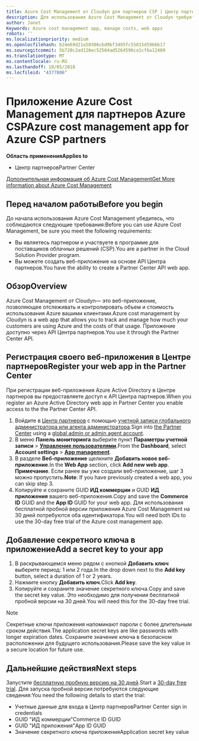 ```yaml
---
title: Azure Cost Management от Cloudyn для партнеров CSP | Центр партнеров
description: Для использования Azure Cost Management от Cloudyn требуется предоставленный доступ к API Центра партнеров.
author: Janet
Keywords: Azure cost management app, manage costs, web apps
robots: ''
ms.localizationpriority: medium
ms.openlocfilehash: b24e69d21a50306cbd9bf3495fc55015d5966b17
ms.sourcegitcommit: 5b720c2ad126ec52564ad5264596ca1cf6a12489
ms.translationtype: MT
ms.contentlocale: ru-RU
ms.lasthandoff: 10/05/2018
ms.locfileid: "4377806"
---
```

# <a name="azure-cost-management-app-for-azure-csp-partners"></a><span data-ttu-id="70ab4-103">Приложение Azure Cost Management для партнеров Azure CSP</span><span class="sxs-lookup"><span data-stu-id="70ab4-103">Azure cost management app for Azure CSP partners</span></span>  

**<span data-ttu-id="70ab4-104">Область применения</span><span class="sxs-lookup"><span data-stu-id="70ab4-104">Applies to</span></span>**

-  <span data-ttu-id="70ab4-105">Центр партнеров</span><span class="sxs-lookup"><span data-stu-id="70ab4-105">Partner Center</span></span>

[<span data-ttu-id="70ab4-106">Дополнительная информация об Azure Cost Management</span><span class="sxs-lookup"><span data-stu-id="70ab4-106">Get More information about Azure Cost Management</span></span>](https://go.microsoft.com/fwlink/p/?linkid=857893)

## <a name="before-you-begin"></a><span data-ttu-id="70ab4-107">Перед началом работы</span><span class="sxs-lookup"><span data-stu-id="70ab4-107">Before you begin</span></span>
<span data-ttu-id="70ab4-108">До начала использования Azure Cost Management убедитесь, что соблюдаются следующие требования:</span><span class="sxs-lookup"><span data-stu-id="70ab4-108">Before you can use Azure Cost Management, be sure you meet the following requirements:</span></span>

- <span data-ttu-id="70ab4-109">Вы являетесь партнером и участвуете в программе для поставщиков облачных решений (CSP).</span><span class="sxs-lookup"><span data-stu-id="70ab4-109">You are a partner in the Cloud Solution Provider program.</span></span>
- <span data-ttu-id="70ab4-110">Вы можете создать веб-приложение на основе API Центра партнеров.</span><span class="sxs-lookup"><span data-stu-id="70ab4-110">You have the ability to create a Partner Center API web app.</span></span>

## <a name="overview"></a><span data-ttu-id="70ab4-111">Обзор</span><span class="sxs-lookup"><span data-stu-id="70ab4-111">Overview</span></span>

<span data-ttu-id="70ab4-112">Azure Cost Management от Cloudyn— это веб-приложение, позволяющее отслеживать и контролировать объем и стоимость использования Azure вашими клиентами.</span><span class="sxs-lookup"><span data-stu-id="70ab4-112">Azure cost management by Cloudyn is a web app that allows you to track and manage how much your customers are using Azure and the costs of that usage.</span></span> <span data-ttu-id="70ab4-113">Приложение доступно через API Центра партнеров.</span><span class="sxs-lookup"><span data-stu-id="70ab4-113">You use it through the Partner Center API.</span></span>

## <a name="register-your-web-app-in-the-partner-center"></a><span data-ttu-id="70ab4-114">Регистрация своего веб-приложения в Центре партнеров</span><span class="sxs-lookup"><span data-stu-id="70ab4-114">Register your web app in the Partner Center</span></span>
<span data-ttu-id="70ab4-115">При регистрации веб-приложения Azure Active Directory в Центре партнеров вы предоставляете доступ к API Центра партнеров.</span><span class="sxs-lookup"><span data-stu-id="70ab4-115">When you register an Azure Active Directory web app in Partner Center you enable access to the the Partner Center API.</span></span> 
1.  <span data-ttu-id="70ab4-116">Войдите в [Центр партнеров](https://partnercenter.microsoft.com/en-us/pcv/dashboard/overview) с помощью [учетной записи глобального администратора или агента администратора](create-user-accounts-and-set-permissions.md).</span><span class="sxs-lookup"><span data-stu-id="70ab4-116">Sign into [the Partner Center](https://partnercenter.microsoft.com/en-us/pcv/dashboard/overview) using a [global admin or admin agent account](create-user-accounts-and-set-permissions.md).</span></span>
2.  <span data-ttu-id="70ab4-117">В меню **Панель мониторинга** выберите пункт **Параметры учетной записи** &gt; **[Управление пользователями](https://partnercenter.microsoft.com/en-us/pcv/apiintegration/appmanagement)**.</span><span class="sxs-lookup"><span data-stu-id="70ab4-117">From the **Dashboard**, select **Account settings** &gt; **[App management](https://partnercenter.microsoft.com/en-us/pcv/apiintegration/appmanagement)**.</span></span>
3.  <span data-ttu-id="70ab4-118">В разделе **Веб-приложение** щелкните **Добавить новое веб-приложение**.</span><span class="sxs-lookup"><span data-stu-id="70ab4-118">In the **Web App** section, click **Add new web app**.</span></span>
<br> <span data-ttu-id="70ab4-119">**Примечание**. Если ранее вы уже создали веб-приложение, шаг 3 можно пропустить.</span><span class="sxs-lookup"><span data-stu-id="70ab4-119">**Note**: If you have previously created a web app, you can skip step 3.</span></span>
4.  <span data-ttu-id="70ab4-120">Копируйте и сохраните GUID **ИД коммерции** и GUID **ИД приложения** вашего веб-приложения.</span><span class="sxs-lookup"><span data-stu-id="70ab4-120">Copy and save the **Commerce ID** GUID and the **App ID** GUID for your web app.</span></span> <span data-ttu-id="70ab4-121">Для использования бесплатной пробной версии приложения Azure Cost Management на 30 дней потребуются оба идентификатора.</span><span class="sxs-lookup"><span data-stu-id="70ab4-121">You will need both IDs to use the 30-day free trial of the Azure cost management app.</span></span>

## <a name="add-a-secret-key-to-your-app"></a><span data-ttu-id="70ab4-122">Добавление секретного ключа в приложение</span><span class="sxs-lookup"><span data-stu-id="70ab4-122">Add a secret key to your app</span></span>
1.  <span data-ttu-id="70ab4-123">В раскрывающемся меню рядом с кнопкой **Добавить ключ** выберите период: 1 или 2 года.</span><span class="sxs-lookup"><span data-stu-id="70ab4-123">In the drop down next to the **Add key** button, select a duration of 1 or 2 years.</span></span>
2.  <span data-ttu-id="70ab4-124">Нажмите кнопку **Добавить ключ**.</span><span class="sxs-lookup"><span data-stu-id="70ab4-124">Click **Add key**.</span></span> 
3.  <span data-ttu-id="70ab4-125">Копируйте и сохраните значение секретного ключа.</span><span class="sxs-lookup"><span data-stu-id="70ab4-125">Copy and save the secret key value.</span></span> <span data-ttu-id="70ab4-126">Это необходимо для получения бесплатной пробной версии на 30 дней.</span><span class="sxs-lookup"><span data-stu-id="70ab4-126">You will need this for the 30-day free trial.</span></span><br>
> [!NOTE]  
> <span data-ttu-id="70ab4-127">Секретные ключи приложения напоминают пароли с более длительным сроком действия.</span><span class="sxs-lookup"><span data-stu-id="70ab4-127">The application secret keys are like passwords with longer expiration dates.</span></span> <span data-ttu-id="70ab4-128">Сохраните значение ключа в безопасном расположении для будущего использования.</span><span class="sxs-lookup"><span data-stu-id="70ab4-128">Please save the key value in a secure location for future use.</span></span>

## <a name="next-steps"></a><span data-ttu-id="70ab4-129">Дальнейшие действия</span><span class="sxs-lookup"><span data-stu-id="70ab4-129">Next steps</span></span>
<span data-ttu-id="70ab4-130">Запустите [бесплатную пробную версию на 30 дней](https://go.microsoft.com/fwlink/?linkid=857895).</span><span class="sxs-lookup"><span data-stu-id="70ab4-130">Start a [30-day free trial](https://go.microsoft.com/fwlink/?linkid=857895).</span></span>
<span data-ttu-id="70ab4-131">Для запуска пробной версии потребуются следующие сведения:</span><span class="sxs-lookup"><span data-stu-id="70ab4-131">You need the following details to start the trial:</span></span>
- <span data-ttu-id="70ab4-132">Учетные данные для входа в Центр партнеров</span><span class="sxs-lookup"><span data-stu-id="70ab4-132">Partner Center sign in credentials</span></span>
- <span data-ttu-id="70ab4-133">GUID "ИД коммерции"</span><span class="sxs-lookup"><span data-stu-id="70ab4-133">Commerce ID GUID</span></span>
- <span data-ttu-id="70ab4-134">GUID "ИД приложения"</span><span class="sxs-lookup"><span data-stu-id="70ab4-134">App ID GUID</span></span>
- <span data-ttu-id="70ab4-135">Значение секретного ключа приложения</span><span class="sxs-lookup"><span data-stu-id="70ab4-135">Application secret key value</span></span>
